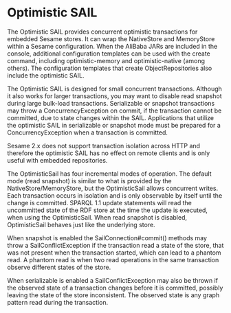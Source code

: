 Optimistic SAIL
=====================
 
 The Optimistic SAIL provides concurrent optimistic
 transactions for embedded Sesame stores. It can wrap the
 NativeStore and MemoryStore within a Sesame configuration. When the AliBaba JARs are
 included in the console, additional configuration templates can be used
 with the create command, including optimistic-memory and
 optimistic-native (among others). The configuration templates that
 create ObjectRepositories also include the optimistic SAIL.

 The Optimistic SAIL is designed for small concurrent transactions.
 Although it also works for larger transactions, you may want to disable read
 snapshot during large bulk-load transactions. Serializable or snapshot
 transactions may throw a ConcurrencyException on commit, if the
 transaction cannot be committed, due to state changes within the
 SAIL. Applications that utilize the optimistic SAIL in serializable
 or snapshot mode must be
 prepared for a ConcurrencyException when a transaction is committed.

 Sesame 2.x does not support transaction isolation across HTTP and
 therefore the optimistic SAIL has no effect on remote clients and
 is only useful with embedded repositories.

 The OptimisticSail has four incremental modes of operation. The default
 mode (read snapshot) is similar to what is provided by the NativeStore/MemoryStore, but
 the OptimisticSail allows concurrent writes. Each transaction occurs in
 isolation and is only observable by itself until the change is committed.
 SPARQL 1.1 update statements will read the uncommitted state of the RDF store
 at the time the update is executed, when using the OptimisticSail. When
 read snapshot is disabled, OptimisticSail behaves just like the underlying store.

 When snapshot is enabled the SailConnection#commit() methods may throw a
 SailConflictException if the transaction read a state of the store, that was not
 present when the transaction started, which can lead to a phantom read. A
 phantom read is when two read operations in the same transaction observe
 different states of the store.

 When serializable is enabled a SailConflictException may also be thrown if the
 observed state of a transaction changes before it is committed, possibly
 leaving the state of the store inconsistent. The observed state is any graph
 pattern read during the transaction.
